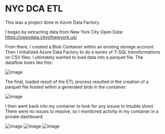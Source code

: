 # NYC DCA ETL

This was a project done in Azure Data Factory. 

I began by extracting data from New York City Open Data: https://opendata.cityofnewyork.us/

From there, I created a Blob Container within an existing storage account. Then I initialized Azure Data Factory to do a series of T-SQL transformations on CSV files. I ultimately wanted to load data into a parquet file. The dataflow looks like this:

![image](https://user-images.githubusercontent.com/62261407/224825767-5fed9d29-175a-45cb-b914-6cea558afa56.png)

The final, loaded result of the ETL process resulted in the creation of a parquet file hosted within a generated blob in the container:

![image](https://user-images.githubusercontent.com/62261407/224824921-bf381f03-1c8f-4f73-bc84-ba38e659d3ab.png)

I then went back into my container to look for any issues to trouble shoot. There were no issues to resolve, so I monitored activity in my container in a private dashboard:

![image](https://user-images.githubusercontent.com/62261407/225027680-e834c12a-e771-4284-bb86-89f2433afdbd.png)
![image](https://user-images.githubusercontent.com/62261407/225027790-1646533d-1a54-4b3c-abd2-552dfc35a519.png)
![image](https://user-images.githubusercontent.com/62261407/225027867-d180b4d3-7a78-4fb0-9275-c18ad4148b9e.png)
